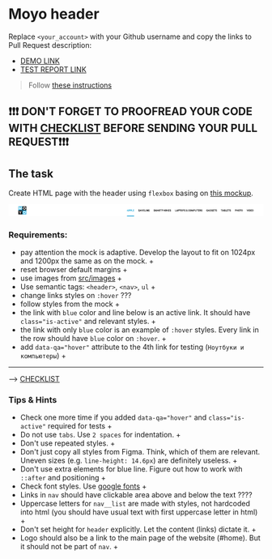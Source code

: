 # Moyo header
Replace `<your_account>` with your Github username and copy the links to Pull Request description:
- [DEMO LINK](https://KosSerzh.github.io/layout_moyo-header/)
- [TEST REPORT LINK](https://KosSerzh.github.io/layout_moyo-header/report/html_report/)

> Follow [these instructions](https://mate-academy.github.io/layout_task-guideline/#how-to-solve-the-layout-tasks-on-github)

## ❗️❗️❗️ DON'T FORGET TO PROOFREAD YOUR CODE WITH [CHECKLIST](https://github.com/mate-academy/layout_moyo-header/blob/master/checklist.md) BEFORE SENDING YOUR PULL REQUEST❗️❗️❗️

## The task
Create HTML page with the header using `flexbox` basing on [this mockup](https://www.figma.com/file/KAV1NnDp7hgQtPnaD6XdOcnG/Moyo-%2F-Header).

![screenshot](./references/header-example.png)

### Requirements:
- pay attention the mock is adaptive. Develop the layout to fit on 1024px and 1200px the same as on the mock. +
- reset browser default margins +
- use images from [src/images](src/images) +
- Use semantic tags: `<header>`, `<nav>`, `ul` +
- change links styles on `:hover` ???
- follow styles from the mock +
- the link with `blue` color and line below is an active link. It should have `class="is-active"` and relevant styles. +
- the link with only `blue` color is an example of `:hover` styles. Every link in the row should have `blue` color on `:hover`. +
- add `data-qa="hover"` attribute to the 4th link for testing (`Ноутбуки и компьютеры`) +
---
--> [CHECKLIST](https://github.com/mate-academy/layout_moyo-header/blob/master/checklist.md)

### Tips & Hints
- Check one more time if you added `data-qa="hover"` and `class="is-active"`
required for tests +
- Do not use `tabs`. Use `2 spaces` for indentation. +
- Don't use repeated styles. +
- Don't just copy all styles from Figma. Think, which of them are relevant.
Uneven sizes (e.g. `line-height: 14.6px`) are definitely useless. +
- Don't use extra elements for blue line. Figure out how to work with `::after`
and positioning +
- Check font styles. Use [google fonts](https://fonts.google.com/) +
- Links in `nav` should have clickable area above and below the text    ????
- Uppercase letters for `nav__list` are made with styles, not hardcoded into
html (you should have usual text with first uppercase letter in html) +
- Don't set height for `header` explicitly. Let the content (links) dictate it. +
- Logo should also be a link to the main page of the website (#home). But it
should not be part of `nav`. +